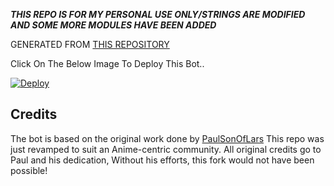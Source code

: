 

***THIS REPO IS FOR MY PERSONAL USE ONLY/STRINGS ARE MODIFIED AND SOME MORE MODULES HAVE BEEN ADDED***


 
GENERATED FROM [THIS REPOSITORY](https://github.com/AnimeKaizoku/SaitamaRobot)

Click On The Below Image To Deploy This Bot..

[![Deploy](https://telegra.ph/file/76a2bd8715f3e19fc972d.jpg)](https://heroku.com/deploy?template=https://github.com/HellBringerReal/HellYeah.git)





## Credits
The bot is based on the original work done by [PaulSonOfLars](https://github.com/PaulSonOfLars)
This repo was just revamped to suit an Anime-centric community. All original credits go to Paul and his dedication, Without his efforts, this fork would not have been possible!
